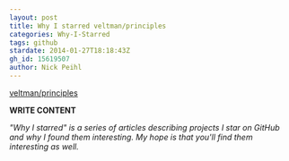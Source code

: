 ```yaml
---
layout: post
title: Why I starred veltman/principles
categories: Why-I-Starred
tags: github
stardate: 2014-01-27T18:18:43Z
gh_id: 15619507
author: Nick Peihl
---
```


[veltman/principles](star.repo.html_url)

**WRITE CONTENT**

*"Why I starred" is a series of articles describing projects I star on GitHub and why I found them interesting. My hope is that you'll find them interesting as well.*


